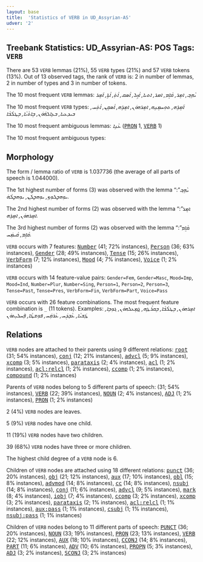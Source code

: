 ```yaml
---
layout: base
title:  'Statistics of VERB in UD_Assyrian-AS'
udver: '2'
---
```


## Treebank Statistics: UD_Assyrian-AS: POS Tags: `VERB`

There are 53 `VERB` lemmas (21%), 55 `VERB` types (21%) and 57 `VERB` tokens (13%).
Out of 13 observed tags, the rank of `VERB` is: 2 in number of lemmas, 2 in number of types and 3 in number of tokens.

The 10 most frequent `VERB` lemmas: <em>ܝܵܗܹܒ݂, ܐܡܸܪ, ܩܵܐܸܡ, ܐܡܪ, ܐܬܝܐ, ܐܵܙܹܠ, ܐܵܣܩ, ܐܵܬܲ, ܐܵܬܹܐ, ܐ݇ܡܸܪ</em>

The 10 most frequent `VERB` types:  <em>ܐ݇ܡܸܪܹܗ, ܬܘܼܚܡܸܢܹܗ, ܐܡܸܪܗܘܿܢ, ܐܡܸܪܹܗ, ܐܵܣܩܸܢ, ܐܵܬܲܚ, ܒܝܕܥܝܐ, ܒܥܹܐܠܗ݇ܘܿܢ, ܒܸܐܬܵܝܵܐ, ܒܸܛܠܵܒܵܐ</em>

The 10 most frequent ambiguous lemmas: <em>ܥܵܢܹܐ</em> (<tt><a href="aii_as-pos-PRON.html">PRON</a></tt> 1, <tt><a href="aii_as-pos-VERB.html">VERB</a></tt> 1)

The 10 most frequent ambiguous types:  



## Morphology

The form / lemma ratio of `VERB` is 1.037736 (the average of all parts of speech is 1.044000).

The 1st highest number of forms (3) was observed with the lemma “ܝܵܗܹܒ݂”: <em>ܝܘܼܗܒ̣ܸܠܘܼܟܼ, ܝܘܼܗܒ̣ܸܠܲܢ, ܝܘܼܗܒ̣ܸܠܵܗܿ</em>.

The 2nd highest number of forms (2) was observed with the lemma “ܐܡܸܪ”: <em>ܐܡܸܪܗܘܿܢ, ܐܡܸܪܹܗ</em>.

The 3rd highest number of forms (2) was observed with the lemma “ܩܵܐܸܡ”: <em>ܩܵܐܸܡ, ܩܵܝܡܲܚ</em>.

`VERB` occurs with 7 features: <tt><a href="aii_as-feat-Number.html">Number</a></tt> (41; 72% instances), <tt><a href="aii_as-feat-Person.html">Person</a></tt> (36; 63% instances), <tt><a href="aii_as-feat-Gender.html">Gender</a></tt> (28; 49% instances), <tt><a href="aii_as-feat-Tense.html">Tense</a></tt> (15; 26% instances), <tt><a href="aii_as-feat-VerbForm.html">VerbForm</a></tt> (7; 12% instances), <tt><a href="aii_as-feat-Mood.html">Mood</a></tt> (4; 7% instances), <tt><a href="aii_as-feat-Voice.html">Voice</a></tt> (1; 2% instances)

`VERB` occurs with 14 feature-value pairs: `Gender=Fem`, `Gender=Masc`, `Mood=Imp`, `Mood=Ind`, `Number=Plur`, `Number=Sing`, `Person=1`, `Person=2`, `Person=3`, `Tense=Past`, `Tense=Pres`, `VerbForm=Fin`, `VerbForm=Part`, `Voice=Pass`

`VERB` occurs with 26 feature combinations.
The most frequent feature combination is `_` (11 tokens).
Examples: <em>ܐܡܸܪܗܘܿܢ, ܒܸܛܠܵܒܵܐ, ܒܸܩܪܵܛܹܗ, ܓ̰ܡܸܥܠܗܘܿܢ, ܓܘܼܒܹܐ, ܛܲܫܝܵܐ, ܥܵܒ̣ܕܲܚ, ܥܵܪܩܲܚ, ܦܘܼܫܛܵܐ, ܦܲܚܠܝܼܬܘܿܢ</em>


## Relations

`VERB` nodes are attached to their parents using 9 different relations: <tt><a href="aii_as-dep-root.html">root</a></tt> (31; 54% instances), <tt><a href="aii_as-dep-conj.html">conj</a></tt> (12; 21% instances), <tt><a href="aii_as-dep-advcl.html">advcl</a></tt> (5; 9% instances), <tt><a href="aii_as-dep-xcomp.html">xcomp</a></tt> (3; 5% instances), <tt><a href="aii_as-dep-parataxis.html">parataxis</a></tt> (2; 4% instances), <tt><a href="aii_as-dep-acl.html">acl</a></tt> (1; 2% instances), <tt><a href="aii_as-dep-acl-relcl.html">acl:relcl</a></tt> (1; 2% instances), <tt><a href="aii_as-dep-ccomp.html">ccomp</a></tt> (1; 2% instances), <tt><a href="aii_as-dep-compound.html">compound</a></tt> (1; 2% instances)

Parents of `VERB` nodes belong to 5 different parts of speech:  (31; 54% instances), <tt><a href="aii_as-pos-VERB.html">VERB</a></tt> (22; 39% instances), <tt><a href="aii_as-pos-NOUN.html">NOUN</a></tt> (2; 4% instances), <tt><a href="aii_as-pos-ADJ.html">ADJ</a></tt> (1; 2% instances), <tt><a href="aii_as-pos-PRON.html">PRON</a></tt> (1; 2% instances)

2 (4%) `VERB` nodes are leaves.

5 (9%) `VERB` nodes have one child.

11 (19%) `VERB` nodes have two children.

39 (68%) `VERB` nodes have three or more children.

The highest child degree of a `VERB` node is 6.

Children of `VERB` nodes are attached using 18 different relations: <tt><a href="aii_as-dep-punct.html">punct</a></tt> (36; 20% instances), <tt><a href="aii_as-dep-obj.html">obj</a></tt> (21; 12% instances), <tt><a href="aii_as-dep-aux.html">aux</a></tt> (17; 10% instances), <tt><a href="aii_as-dep-obl.html">obl</a></tt> (15; 8% instances), <tt><a href="aii_as-dep-advmod.html">advmod</a></tt> (14; 8% instances), <tt><a href="aii_as-dep-cc.html">cc</a></tt> (14; 8% instances), <tt><a href="aii_as-dep-nsubj.html">nsubj</a></tt> (14; 8% instances), <tt><a href="aii_as-dep-conj.html">conj</a></tt> (11; 6% instances), <tt><a href="aii_as-dep-advcl.html">advcl</a></tt> (9; 5% instances), <tt><a href="aii_as-dep-mark.html">mark</a></tt> (8; 4% instances), <tt><a href="aii_as-dep-iobj.html">iobj</a></tt> (7; 4% instances), <tt><a href="aii_as-dep-ccomp.html">ccomp</a></tt> (3; 2% instances), <tt><a href="aii_as-dep-xcomp.html">xcomp</a></tt> (3; 2% instances), <tt><a href="aii_as-dep-parataxis.html">parataxis</a></tt> (2; 1% instances), <tt><a href="aii_as-dep-acl-relcl.html">acl:relcl</a></tt> (1; 1% instances), <tt><a href="aii_as-dep-aux-pass.html">aux:pass</a></tt> (1; 1% instances), <tt><a href="aii_as-dep-csubj.html">csubj</a></tt> (1; 1% instances), <tt><a href="aii_as-dep-nsubj-pass.html">nsubj:pass</a></tt> (1; 1% instances)

Children of `VERB` nodes belong to 11 different parts of speech: <tt><a href="aii_as-pos-PUNCT.html">PUNCT</a></tt> (36; 20% instances), <tt><a href="aii_as-pos-NOUN.html">NOUN</a></tt> (33; 19% instances), <tt><a href="aii_as-pos-PRON.html">PRON</a></tt> (23; 13% instances), <tt><a href="aii_as-pos-VERB.html">VERB</a></tt> (22; 12% instances), <tt><a href="aii_as-pos-AUX.html">AUX</a></tt> (18; 10% instances), <tt><a href="aii_as-pos-CCONJ.html">CCONJ</a></tt> (14; 8% instances), <tt><a href="aii_as-pos-PART.html">PART</a></tt> (11; 6% instances), <tt><a href="aii_as-pos-ADV.html">ADV</a></tt> (10; 6% instances), <tt><a href="aii_as-pos-PROPN.html">PROPN</a></tt> (5; 3% instances), <tt><a href="aii_as-pos-ADJ.html">ADJ</a></tt> (3; 2% instances), <tt><a href="aii_as-pos-SCONJ.html">SCONJ</a></tt> (3; 2% instances)

